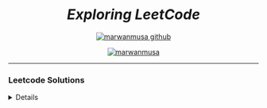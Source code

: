
<div align="center">

# ***Exploring LeetCode***
[![marwanmusa github](https://img.shields.io/badge/GitHub-marwanmusa-181717.svg?style=flat&logo=github)](https://github.com/marwanmusa)

<a href="https://www.leetcode.com/marwanmusa" target="blank"><img src="https://leetcode.com/_next/static/images/logo-ff2b712834cf26bf50a5de58ee27bcef.png" alt="marwanmusa" /></a>

</div>

---

### Leetcode Solutions

<details>

| # | Title | Solution | Difficulty |
|---| ----- | -------- | ---------- |
|1|[Two Sum](https://leetcode.com/problems/two-sum/) | [Python](./Unspecified/two_sum.py) [C++](./Unspecified/two_sum.cpp)|Easy|
|2|[Add Two Numbers](https://leetcode.com/problems/add-two-numbers/) | [Python](./LinkedList/add_two_numbers.py)|Medium|
|3|[Longest Substring Without Repeating Characters](https://leetcode.com/problems/longest-substring-without-repeating-characters/) | [Python](./Unspecified/longest_substring_without_repeating_character.py)|Medium|
|4|[Median of Two Sorted Arrays](https://leetcode.com/problems/median-of-two-sorted-arrays) |[Python](./BinarySearch/median_of_two_sorted_arrays.py)|Hard|
|9|[Palindrome Number](https://leetcode.com/problems/palindrome-number/) | [Python](./Unspecified/palindrome_number.py) [C++](./Unspecified/palindrome_number.cpp)|Easy|
|13|[Roman to Integer](https://leetcode.com/problems/roman-to-integer/) | [Python](./Unspecified/roman_to_int.py)|Easy|
|14|[Longest Common Prefix](https://leetcode.com/problems/longest-common-prefix/) | [Python](./Array&String/longest_common_prefix.py)|Easy|
|19|[Remove Nth Node From End of List](https://leetcode.com/problems/remove-nth-node-from-end-of-list/) | [Python](./LinkedList/remove_nth_node_from_end_of_linkedlist.py)|Medium|
|20|[Valid Parentheses](https://leetcode.com/problems/valid-parentheses/) | [Python](./Queue%20&%20Stack/valid_parentheses.py)|Easy|
|21|[Merge Two Sorted Lists](https://leetcode.com/problems/merge-two-sorted-lists/) | [Python](./Recursion-1/merge_two_sorted_lists.py)|Easy|
|22|[Generate Parentheses](https://leetcode.com/problems/generate-parentheses/) | [Python](./Recursion-2/generate_parentheses.py)|Medium|
|24|[Swap Nodes in Pairs](https://leetcode.com/problems/swap-nodes-in-pairs/) | [Python](./Recursion-1/swap_nodes_in_pairs.py)|Medium|
|26|[Remove Duplicates from Sorted Array](https://leetcode.com/problems/remove-duplicates-from-sorted-array/) | [Python](./Unspecified/removes_duplicates_from_sorted_arrays.py)|Easy|
|27|[Remove Element](https://leetcode.com/problems/remove-element/) | [Python](./Unspecified/remove_element.py)|Easy|
|28|[Find the Index of the First Occurrence in a String](https://leetcode.com/problems/find-the-index-of-the-first-occurrence-in-a-string/) | [Python](./Array&String/find_the_index_of_the_first_occurrence_in_a_string.py)|Easy|
|33|[Search in Rotated Sorted Array](https://leetcode.com/problems/remove-element/) | [Python](./Unspecified/search_in_rotated_sorted_array.py)|Medium|
|34|[Find First and Last Position of Element in Sorted Array](https://leetcode.com/problems/find-first-and-last-position-of-element-in-sorted-array/) | [Python](./BinarySearch/find_first_and_last_position_of_element_in_sorted_array.py)|Medium|
|35|[Search Insert Position](https://leetcode.com/problems/search-in-rotated-sorted-array/) | [Python](./Unspecified/search_insert_position.py)|Easy|
|36|[Valid Sudoku](https://leetcode.com/problems/valid-sudoku/) | [Python](./Unspecified/valid_sudoku.py)|Medium|
|46|[Permutations](https://leetcode.com/problems/permutations/) | [Python](./Recursion-2/permutations.py)|Medium|
|49|[Group Anagrams](https://leetcode.com/problems/group-anagrams/) | [Python](./Unspecified/group_anagrams.py)|Medium|
|50|[Pow(x, n)](https://leetcode.com/problems/powx-n/) | [Python](./Recursion-1/pow_x_n.py)|Medium|
|52|[N-Queens II](https://leetcode.com/problems/n-queens-ii/) | [Python](./Recursion-2/n_quenss_2.py)|Hard|
|53|[Maximum Subarray](https://leetcode.com/problems/maximum-subarray/) | [Python](./Unspecified/maximum_subarray.py)|Medium|
|54|[Spiral Matrix](https://leetcode.com/problems/spiral-matrix/) | [Python](./Array&String/spiral_matrix.py)|Medium|
|58|[Length of Last Word](https://leetcode.com/problems/length-of-last-word/) | [Python](./Unspecified/length_of_last_world.py)|Easy|
|61|[Rotate List](https://leetcode.com/problems/rotate-list/) | [Python](./LinkedList/rotate_list.py)|Medium|
|64|[Minimum Path Sum](https://leetcode.com/problems/minimum-path-sum/) | [Python](./Unspecified/minimum_path_sum.py)|Medium|
|66|[Plus One](https://leetcode.com/problems/plus-one/) | [Python](./Array&String/plus_one.py)|Easy|
|67|[Add Binary](https://leetcode.com/problems/add-binary/) | [Python](./Array&String/add_binary.py)|Easy|
|69|[Sqrt(x)](https://leetcode.com/problems/sqrtx/) | [Python](./BinarySearch/sqrtx.py) |Easy|
|70|[Climbing Stairs](https://leetcode.com/problems/climbing-stairs/) | [Python](./Recursion-1/climbing_stairs.py) |Easy|
|74|[Search 2D Matrix](https://leetcode.com/problems/search-a-2d-matrix/) | [Python](./Recursion-2/search_a_2d_matrix.py) |Easy|
|77|[Combinations](https://leetcode.com/problems/combinations/) | [Python](combinations.py) |Medium|
|83|[Remove Duplicates from Sorted List](https://leetcode.com/problems/remove-duplicates-from-sorted-list/) | [Python](./Unspecified/remove_duplicates_from_sorted_list.py) |Easy|
|84|[Largest Rectangle in Histogram](https://leetcode.com/problems/largest-rectangle-in-histogram/description/) | [Python](./Recursion-2/largest_rectangle_in_histogram.py) |Hard|
|87|[Scramble String](https://leetcode.com/problems/scramble-string/) | [Python](./Unspecified/scramble_string.py) |Hard|
|88|[Merge Sorted Array](https://leetcode.com/problems/merge-sorted-array/) | [Python](./Unspecified/merge_sorted_array.py) |Easy|
|94|[Binary Tree Inorder Traversal](https://leetcode.com/problems/binary-tree-inorder-traversal/) | [Python](./BinaryTree/binary_tree_inorder_traversal.py) |Easy|
|95|[Unique Binary Search Trees II](https://leetcode.com/problems/unique-binary-search-trees-ii/) | [Python](./Recursion-1/unique_binary_search_trees2.py) |Medium|
|98|[Validate Binary Search Tree](https://leetcode.com/problems/validate-binary-search-tree/) | [Python1](./Recursion-2/validate_binary_search_tree.py) [Python2](./BinarySearch/validate_binary_search_tree.py) |Medium|
|100|[Same Tree](https://leetcode.com/problems/same-tree/) | [Python](./Recursion-2/same_tree.py) |Easy|
|101|[Symmetric Tree](https://leetcode.com/problems/symmetric-tree/) | [Python](./BinaryTree/symmetric_tree.py) |Easy|
|102|[Binary Tree Level Order Traversal](https://leetcode.com/problems/binary-tree-level-order-traversal/) | [Python](./BinaryTree/binary_tree_level_order_traversal.py) |Medium|
|104|[Maximum Depth of Binary Tree](https://leetcode.com/problems/maximum-depth-of-binary-tree/) | [Python](./BinaryTree/max_depth_of_binary_tree.py) |Easy|
|105|[Construct Binary Tree from Preorder and Inorder Traversal](https://leetcode.com/problems/construct-binary-tree-from-preorder-and-inorder-traversal/) | [Python](./BinaryTree/construct_binary_tree_from_preorder_and_inorder.py) |Medium|
|106|[Construct Binary Tree from Inorder and Postorder Traversal](https://leetcode.com/problems/construct-binary-tree-from-inorder-and-postorder-traversal/) | [Python](./BinaryTree/construct_binary_tree_from_inorder_and_postorder.py) |Medium|
|108|[Convert Sorted Array to Binary Search Tree](https://leetcode.com/problems/convert-sorted-array-to-binary-search-tree/) | [Python](./Unspecified/sorted_array_to_BST.py) |Easy|
|110|[Balanced Binary Tree](https://leetcode.com/problems/balanced-binary-tree/) | [Python](./Unspecified/balanced_binary_tree.py) |Easy|
|111|[Minimum Depth of Binary Tree](https://leetcode.com/problems/minimum-depth-of-binary-tree/) | [Python](min_depth_of_binary_tree.py) |Easy|
|112|[Path Sum](https://leetcode.com/problems/path-sum/) | [Python](./BinaryTree/path_sum.py) |Easy|
|116|[Populating Next Right Pointers in Each Node](https://leetcode.com/problems/populating-next-right-pointers-in-each-node/) | [Python](./BinaryTree/populating_next_right_pointers_in_each_node.py) |Medium|
|117|[Populating Next Right Pointers in Each Node II](https://leetcode.com/problems/populating-next-right-pointers-in-each-node-ii/) | [Python](./BinaryTree/populating_next_right_pointers_in_each_node_ii.py) |Medium|
|118|[Pascal's Triangle](https://leetcode.com/problems/pascals-triangle/) | [Python](./Array&String/pascal_triangle.py) |Easy|
|119|[Pascal's Triangle II](https://leetcode.com/problems/pascals-triangle-ii/) | [Python](./Recursion-1/pascal_triangle2.py) |Easy|
|120|[Triangle](https://leetcode.com/problems/triangle/) | [Python](./Unspecified/triangle.py) |Medium|
|121|[Best Time to Buy and Sell Stock](https://leetcode.com/problems/best-time-to-buy-and-sell-stock/) | [Python](./Unspecified/buy_and_sell_stock.py) |Easy|
|125|[Valid Palindrome](https://leetcode.com/problems/valid-palindrome/) | [Python](./Unspecified/valid_palindrome.py) |Easy|
|133|[Clone Graph](https://leetcode.com/problems/clone-graph/) | [Python](./Queue%20&%20Stack/clone_graph.py) |Medium|
|136|[Single Number](https://leetcode.com/problems/single-number/) | [Python](./Unspecified/single_number.py) |Easy|
|138|[Copy List with Random Pointer](https://leetcode.com/problems/copy-list-with-random-pointer/) | [Python](./LinkedList/copy_list_with_random_pointer.py) |Medium|
|141|[Linked List Cycle](https://leetcode.com/problems/linked-list-cycle/) | [Python](./LinkedList/linked_list_cycle.py) |Easy|
|142|[Linked List Cycle II](https://leetcode.com/problems/linked-list-cycle-ii/) | [Python](./LinkedList/linked_list_cycle2.py) |Medium|
|144|[Binary Tree Preorder Traversal](https://leetcode.com/problems/binary-tree-preorder-traversal/) | [Python](./BinaryTree/binary_tree_preorder_traversal.py) |Easy|
|145|[Binary Tree Postorder Traversal](https://leetcode.com/problems/binary-tree-postorder-traversal/) | [Python](./BinaryTree/binary_tree_postorder_traversal.py) |Easy|
|150|[Evaluate Reverse Polish Notation](https://leetcode.com/problems/evaluate-reverse-polish-notation/) | [Python](./Unspecified/reverse_word_in_string.py) |Medium|
|151|[Reverse Words in a String](https://leetcode.com/problems/reverse-words-in-a-string/) | [Python](./Queue%20&%20Stack/evaluate_rpn.py) |Medium|
|153|[Find Minimum in Rotated Sorted Array](https://leetcode.com/problems/find-minimum-in-rotated-sorted-array/) | [Python](./BinarySearch/find_minimum_in_rotated_sorted_array.py) |Medium|
|154|[Find Minimum in Rotated Sorted Array II](https://leetcode.com/problems/find-minimum-in-rotated-sorted-array-ii/) | [Python](./BinarySearch/find_minimum_in_rotated_sorted_array_ii.py) |Hard|
|155|[Min Stack](https://leetcode.com/problems/min-stack/) | [Python](./Queue%20&%20Stack/min_stack.py) |Medium|
|160|[Intersection of Two Linked Lists](https://leetcode.com/problems/intersection-of-two-linked-lists/) | [Python](./LinkedList/intersection_of_two_lists.py) |Easy|
|162|[Find Peak Element](https://leetcode.com/problems/find-peak-element/) | [Python](./BinarySearch/find_peak_element.py) |Easy|
|167|[Two Sum II - Input Array Is Sorted](https://leetcode.com/problems/two-sum-ii-input-array-is-sorted/) | [Python](./Unspecified/two_sum_ii.py) |Medium|
|168|[Excel Sheet Column Title](https://leetcode.com/problems/excel-sheet-column-title/) | [Python](./Unspecified/excel_sheet_column_title.py) |Easy|
|169|[Majority Element](https://leetcode.com/problems/majority-element/) | [Python](./Unspecified/majority_element.py) |Easy|
|171|[Excel Sheet Column Number](https://leetcode.com/problems/excel-sheet-column-number/) | [Python](./Unspecified/excel_sheet_column_number.py) |Easy|
|189|[Rotate Array](https://leetcode.com/problems/rotate-array/) | [Python](./Unspecified/rotate_array.py) |Medium|
|190|[Reverse Bits](https://leetcode.com/problems/reverse-bits/) | [Python](./Unspecified/reverse_bits.py) |Easy|
|191|[Number of 1 Bits](https://leetcode.com/problems/number-of-1-bits/) | [Python](./Unspecified/number_of_1_bits.py) |Easy|
|198|[House Robber](https://leetcode.com/problems/house-robber/) | [Python](./Unspecified/house_robber.py) |Medium|
|200|[Number of Islands](https://leetcode.com/problems/number-of-islands/) | [Python](./Queue%20&%20Stack/number_of_islands.py) |Medium|
|202|[Happy Number](https://leetcode.com/problems/happy-number/) | [Python](./Unspecified/happy_number.py) |Easy|
|203|[Remove Linked List Elements](https://leetcode.com/problems/remove-linked-list-elements/) | [Python](./LinkedList/remove_linked_list_elements.py) |Easy|
|205|[Isomorphic Strings](https://leetcode.com/problems/isomorphic-strings/) | [Python](./Unspecified/isomorphic_strings.py) |Easy|
|206|[Reverse Linked List](https://leetcode.com/problems/reverse-linked-list/) | [Python](./Recursion-1/reverse_linked_list.py) |Easy|
|208|[Implement Trie (Prefix Tree)](https://leetcode.com/problems/implement-trie-prefix-tree/) | [Python](./Trie/implement_trie.py) |Medium|
|209|[Minimum Size Subarray Sum](https://leetcode.com/problems/minimum-size-subarray-sum/) | [Python](./Unspecified/minimum_size_subarray_sum.py) |Medium|
|211|[Design Add and Search Words Data Structure](https://leetcode.com/problems/design-add-and-search-words-data-structure/) | [Python](./Trie/design_add_and_search_words_data_structure.py) |Medium|
|212|[Word Search II](https://leetcode.com/problems/word-search-ii/) | [Python](./Trie/word_search_ii.py) |Hard|
|217|[Contains Duplicate](https://leetcode.com/problems/contains-duplicate/) | [Python](./Unspecified/contains_duplicate.py) |Easy|
|219|[Contains Duplicate II](https://leetcode.com/problems/contains-duplicate-ii/) | [Python](./Unspecified/contains_duplicate2.py) |Easy|
|225|[Implement Stack using Queues](https://leetcode.com/problems/implement-stack-using-queues/) | [Python](./Queue%20&%20Stack/implement_stack_using_queues.py) |Easy|
|226|[Invert Binary Tree](https://leetcode.com/problems/invert-binary-tree/) | [Python](./Unspecified/invert_binary_tree.py) |Easy|
|228|[Summary Ranges](https://leetcode.com/problems/summary-ranges/) | [Python](./Unspecified/summary_ranges.py) |Easy|
|231|[Power of Two](https://leetcode.com/problems/power-of-two/) | [Python](./Unspecified/power_of_two.py) |Easy|
|232|[Implement Queue using Stacks](https://leetcode.com/problems/implement-queue-using-stacks/) | [Python](./Queue%20&%20Stack/implement_queue_using_stack.py) |Easy|
|234|[Palindrome Linked List](https://leetcode.com/problems/palindrome-linked-list/) | [Python](./LinkedList/palindrome_linked_list.py) |Easy|
|235|[Lowest Common Ancestor of a Binary Search Tree](https://leetcode.com/problems/lowest-common-ancestor-of-a-binary-search-tree/) | [Python](./Unspecified/bst_lowest_common_ancestor.py) |Medium|
|236|[Lowest Common Ancestor of a Binary Tree](https://leetcode.com/problems/lowest-common-ancestor-of-a-binary-tree/) | [Python](./BinaryTree/lowest_common_ancestor_of_a_binary_tree.py) |Medium|
|242|[Valid Anagram](https://leetcode.com/problems/valid-anagram/) | [Python](./Unspecified/valid_anagram.py) |Easy|
|249|[Perfect Squares](https://leetcode.com/problems/perfect-squares/) | [Python](./Queue%20&%20Stack/perfect_squares.py) |Medium|
|257|[Binary Tree Paths](https://leetcode.com/problems/binary-tree-paths/) | [Python](./Recursion-1/binary_tree_paths.py) |Easy|
|258|[Add Digits](https://leetcode.com/problems/add-digits/) | [Python](./Unspecified/add_digits.py) |Easy|
|263|[Ugly Number](https://leetcode.com/problems/ugly-number/) | [Python](./Unspecified/ugly_number.py) |Easy|
|268|[Missing Number](https://leetcode.com/problems/missing-number/) | [Python](./Unspecified/missing_number.py) |Easy|
|278|[First Bad Version](https://leetcode.com/problems/first-bad-version/) | [Python](./BinarySearch/first_bad_version.py) |Easy|
|283|[Move Zeroes](https://leetcode.com/problems/move-zeroes/) | [Python](./Unspecified/move_zeroes.py) |Easy|
|287|[Find the Duplicate Number](https://leetcode.com/problems/find-the-duplicate-number/) | [Python](./BinarySearch/find_the_duplicate_number.py) |Medium|
|290|[Word Pattern](https://leetcode.com/problems/word-pattern/) | [Python](./Unspecified/word_pattern.py) |Easy|
|292|[Nim Game](https://leetcode.com/problems/nim-game/) | [Python](./Unspecified/nim_game.py) |Easy|
|297|[Serialize and Deserialize Binary Tree](https://leetcode.com/problems/serialize-and-deserialize-binary-tree/) | [Python](./BinaryTree/serialize_and_deserialize_binary_tree.py) |Hard|
|303|[Range Sum Query](https://leetcode.com/problems/range-sum-query-immutable//) | [Python](./Unspecified/range_sum_query_immutable.py) |Easy|
|326|[Power of Three](https://leetcode.com/problems/power-of-three/) | [Python](./Unspecified/power_of_three.py) |Easy|
|328|[Odd Even Linked List](https://leetcode.com/problems/odd-even-linked-list/) | [Python](./LinkedList/odd_even_linked_list.py) |Medium|
|336|[Palindrome Pairs](https://leetcode.com/problems/palindrome-pairs/) | [Python](./Trie/palindrome_pairs.py) |Hard|
|338|[Counting Bits](https://leetcode.com/problems/counting-bits/) | [Python](./Unspecified/counting_bits.py) |Easy|
|342|[Power of Four](https://leetcode.com/problems/power-of-four/) | [Python](./Unspecified/power_of_four.py) |Easy|
|344|[Reverse String](https://leetcode.com/problems/reverse-string/) | [Python](./Recursion-1/reverse_string.py) |Easy|
|345|[Reverse Vowels of a String](https://leetcode.com/problems/reverse-vowels-of-a-string/) | [Python](./Unspecified/reverse_vowels_of_string.py) |Easy|
|347|[Top K Frequent Elements](https://leetcode.com/problems/top-k-frequent-elements/) | [Python](./Unspecified/top_k_freq_element.py) |Medium|
|349|[Intersection of Two Arrays](https://leetcode.com/problems/intersection-of-two-arrays/) | [Python](./Unspecified/intersection_of_two_arrays.py) |Easy|
|350|[Intersection of Two Arrays II](https://leetcode.com/problems/intersection-of-two-arrays-ii/) | [Python](./Unspecified/intersection_of_two_arrays2.py) |Easy|
|367|[Valid Perfect Square](https://leetcode.com/problems/valid-perfect-square/) | [Python](./BinarySearch/valid_perfect_square.py) |Easy|
|374|[Guess Number Higher or Lower](https://leetcode.com/problems/guess-number-higher-or-lower/) | [Python](./BinarySearch/guess_number_higher_or_lower.py) |Easy|
|380|[Insert Delete GetRandom O(1)](https://leetcode.com/problems/insert-delete-getrandom-o1/) | [Python](./Unspecified/insert_delete_getrandom_o1.py) |Medium|
|383|[Ransom Note](https://leetcode.com/problems/ransom-note/) | [Python](./Unspecified/ransom_note.py) |Easy|
|387|[First Unique Character in a String](https://leetcode.com/problems/first-unique-character-in-a-string/) | [Python](./Unspecified/first_unique_char.py) |Easy|
|389|[Find the Difference](https://leetcode.com/problems/find-the-difference/) | [Python](./Unspecified/find_the_difference.py) |Easy|
|392|[Is Subsequence](https://leetcode.com/problems/is-subsequence/) | [Python](./Unspecified/is_subsequence.py) |Easy|
|394|[Decode String](https://leetcode.com/problems/decode-string/) | [Python](./Queue%20&%20Stack/decode_string.py) |Medium|
|404|[Sum of Left Leaves](https://leetcode.com/problems/sum-of-left-leaves/) | [Python](./BinaryTree/sum_of_left_leaves.py) |Easy|
|405|[Convert a Number to Hexadecimal](https://leetcode.com/problems/convert-a-number-to-hexadecimal/) | [Python](./Unspecified/convert_num_to_hexadecimal.py) |Easy|
|409|[Longest Palindrome](https://leetcode.com/problems/longest-palindrome/) | [Python](longest_palindrome.py) |Easy|
|410|[Split Array Largest Sum](https://leetcode.com/problems/split-array-largest-sum/) | [Python](./BinarySearch/split_array_largest_sum.py) |Hard|
|412|[Fizz Buzz](https://leetcode.com/problems/fizz-buzz/) | [Python](./Unspecified/fizz_buzz.py) |Easy|
|414|[Third Maximum Number](https://leetcode.com/problems/third-maximum-number/) | [Python](./Unspecified/third_maximum_number.py) |Easy|
|415|[Add Strings](https://leetcode.com/problems/add-strings/) | [Python](./Unspecified/add_strings.py) |Easy|
|421|[Maximum XOR of Two Numbers in an Array](https://leetcode.com/problems/maximum-xor-of-two-numbers-in-an-array/) | [Python](./Trie/maximum_xor_of_two_numbers_in_an_array.py) |Medium|
|430|[Flatten a Multilevel Doubly Linked List](https://leetcode.com/problems/flatten-a-multilevel-doubly-linked-list/) | [Python](./LinkedList/flatten_multilevel_doubly_linkedlist.py) |Medium|
|434|[Number of Segments in a String](https://leetcode.com/problems/number-of-segments-in-a-string/) | [Python](./Unspecified/number_of_steps_to_reduce_a_number_to_zero.py) |Easy|
|441|[Arranging Coins](https://leetcode.com/problems/arranging-coins/) | [Python](./BinarySearch/arranging_coins.py) |Easy|
|448|[Find All Numbers Disappeared in an Array](https://leetcode.com/problems/find-all-numbers-disappeared-in-an-array/) | [Python](./Unspecified/find_all_numbers_disappeared_in_an_array.py) |Easy|
|454|[4Sum II](https://leetcode.com/problems/4sum-ii/) | [Python](./Unspecified/4sum_ii.py) |Medium|
|455|[Assign Cookies](https://leetcode.com/problems/assign-cookies/) | [Python](./Unspecified/assign_cookies.py) |Easy|
|459|[Repeated Substring Pattern](https://leetcode.com/problems/repeated-substring-pattern/) | [Python](./Unspecified/repeated_substring_pattern.py) |Easy|
|461|[Hamming Distance](https://leetcode.com/problems/hamming-distance/) | [Python](./Unspecified/hamming_distance.py) |Easy|
|463|[Island Perimeter](https://leetcode.com/problems/island-perimeter/) | [Python](./Unspecified/island_perimeter.py) |Easy|
|467|[Number Complement](https://leetcode.com/problems/number-complement/) | [Python](./Unspecified/number_complement.py) |Easy|
|485|[Max Consecutive Ones](https://leetcode.com/problems/max-consecutive-ones/) | [Python](./Unspecified/max_consecutive_ones.py) |Easy|
|494|[Target Sum](https://leetcode.com/problems/target-sum/) | [Python](./Queue%20&%20Stack/target_sum.py.py) |Medium|
|498|[Diagonal Traverse](https://leetcode.com/problems/diagonal-traverse/) | [Python](./Array&String/diagonal_traverse.py) |Medium|
|501|[Find Mode in Binary Search Tree](https://leetcode.com/problems/find-mode-in-binary-search-tree/) | [Python](./BinarySearch/find_mode_in_bst.py) |Easy|
|506|[Relative Ranks](https://leetcode.com/problems/relative-ranks/) | [Python](./Unspecified/relative_ranks.py) |Easy|
|507|[Perfect Number](https://leetcode.com/problems/perfect-number/) | [Python](./Unspecified/perfect_number.py) |Easy|
|509|[Fibonacci Number](https://leetcode.com/problems/fibonacci-number/) | [Python](./Recursion-1/fibonacci_number.py) [Cpp](./Recursion-1/fibonacci_number.cpp) |Easy|
|520|[Detect Capital](https://leetcode.com/problems/detect-capital/) | [Python](./Unspecified/detect_capital.py) |Easy|
|521|[Longest Uncommon Subsequence I](https://leetcode.com/problems/longest-uncommon-subsequence-i/) | [Python](./Array&String/longest_uncommon_subsequence1.py) [Cpp](./Array&String/longest_uncommon_subsequence1.cpp)|Easy|
|530|[Minimum Absolute Difference in BST](https://leetcode.com/problems/minimum-absolute-difference-in-bst/) | [Python](./BinarySearch/minimum_absolute_difference_in_bst.py) |Easy|
|541|[Reverse String II](https://leetcode.com/problems/problems/reverse-string-ii/) | [Python](./Array&String/reverse_string2.py) [C++](./Array&String/reverse_string2.cpp) |Easy|
|542|[01 Matrix](https://leetcode.com/problems/01-matrix/) | [Python](./Queue%20&%20Stack/01_matrix.py) |Medium|
|557|[Reverse Words in a String III](https://leetcode.com/problems/reverse-words-in-a-string-iii/) | [Python](./Unspecified/reverse_word_in_string_iii.py) |Easy|
|559|[Maximum Depth of N-ary Tree](https://leetcode.com/problems/maximum-depth-of-n-ary-tree/) | [Python](./Recursion-2/maximum_depth_of_n-ary_tree.py) |Easy|
|561|[Array Partition](https://leetcode.com/problems/array-partition/) | [Python](./Unspecified/array_position.py) |Easy|
|566|[Reshape the Matrix](https://leetcode.com/problems/reshape-the-matrix/) | [Python](./Unspecified/matrix_reshape.py) |Easy|
|567|[Permutation in String](https://leetcode.com/problems/permutation-in-string/) | [Python](./Unspecified/permutation_in_string.py) |Medium|
|572|[Subtree of Another Tree](https://leetcode.com/problems/subtree-of-another-tree/) | [Python](./BinaryTree/subtree_of_another_tree.py) |Easy|
|575|[Distribute Candies](https://leetcode.com/problems/distribute-candies/) | [Python](./Unspecified/distribute_candies.py) |Easy|
|594|[Longest Harmonious Subsequence](https://leetcode.com/problems/longest-harmonious-subsequence/) | [Python](./Array&String/longest_harmonious_subsequence.py) |Easy|
|598|[Range Addition II](https://leetcode.com/problems/range-addition-ii/) | [Python](./Array&String/range_addition_ii.py) |Easy|
|599|[Minimum Index Sum of Two Lists](https://leetcode.com/problems/minimum-index-sum-of-two-lists/) | [Python](./Unspecified/minimum_index_sum_of_two_lists.py) |Easy|
|605|[Can Place Flowers](https://leetcode.com/problems/can-place-flowers/) | [Python](./Unspecified/can_place_flowers.py) |Easy|
|617|[Merge Two Binary Trees](https://leetcode.com/problems/merge-two-binary-trees/) | [Python](./Unspecified/merge_two_binary_trees.py) |Easy|
|622|[Design Circular Queue](https://leetcode.com/problems/design-circular-queue/) | [Python1](./Queue%20&%20Stack/design_circular_queue.py), [Python2](./Queue%20&%20Stack/design_circular_queue1.py), [Python3](./Queue%20&%20Stack/design_circular_queue2.py) |Medium|
|628|[Maximum Product of Three Numbers](https://leetcode.com/problems/maximum-product-of-three-numbers/) | [Python](./Array&String/max_product_of_three_numbers.py) |Easy|
|637|[Average of Levels in Binary Tree](https://leetcode.com/problems/average-of-levels-in-binary-tree/) | [Python](./BinaryTree/average_of_levels_in_binary_tree.py) |Easy|
|643|[Maximum Average Subarray I](https://leetcode.com/problems/maximum-average-subarray-i/) | [Python](./Array&String/max_avg_subarray1.py) |Easy|
|648|[Replace Words](https://leetcode.com/problems/replace-words/) | [Python](./Trie/replace_words.py) |Medium|
|652|[Find Duplicate Subtrees](https://leetcode.com/problems/find-duplicate-subtrees/) | [Python](./Unspecified/find_duplicate_subtrees.py) |Medium|
|653|[Two Sum IV - Input is a BST](https://leetcode.com/problems/two-sum-iv-input-is-a-bst/) | [Python](./Unspecified/two_sum_iv_input_is_a_bst.py) |Easy|
|658|[Find K Closest Elements](https://leetcode.com/problems/find-k-closest-elements/) | [Python](./BinarySearch/find_k_closest_elements.py) |Easy|
|671|[Second Minimum Node In a Binary Tree](https://leetcode.com/problems/second-minimum-node-in-a-binary-tree/) | [Python](./BinaryTree/second_minimum_node.py) |Easy|
|674|[Longest Continuous Increasing Subsequence](https://leetcode.com/problems/longest-continuous-increasing-subsequence/) | [Python](./Array&String/longest_continuous_increasing_subsequence.py) |Easy|
|677|[Map Sum Pairs](https://leetcode.com/problems/map-sum-pairs/) | [Python](./Trie/map_sum_pairs.py) |Medium|
|680|[Valid Palindrome II](https://leetcode.com/problems/valid-palindrome-ii/) | [Python](./Array&String/valid_palindrome2.py) |Easy|
|695|[Max Area of Island](https://leetcode.com/problems/max-area-of-island/) | [Python](./Unspecified/max_area_of_island.py) |Medium|
|696|[Count Binary Substrings](https://leetcode.com/problems/count-binary-substrings/) | [Python](./Array&String/count_binary_strings.py) |Easy|
|700|[Search in a Binary Search Tree](https://leetcode.com/problems/search-in-a-binary-search-tree/) | [Python](./Recursion-1/search_in_a_binary_search_tree.py) |Easy|
|701|[Insert into a Binary Search Tree](https://leetcode.com/problems/insert-into-a-binary-search-tree/) | [Python](insert_into_a_binary_search_tree.py) |Medium|
|703|[Kth Largest Element in a Stream](https://leetcode.com/problems/kth-largest-element-in-a-stream/) | [Python-bisort](./Array&String/kth_largest_element_in_a_stream.py) [Python-heap](./Heap/kth_largest_element_in_a_stream.py) |Easy|
|704|[Binary Search](https://leetcode.com/problems/binary-search/) | [Python](./BinarySearch/binary_search.py) |Easy|
|705|[Design HashSet](https://leetcode.com/problems/design-hashset/) | [Python]./Unspecified/(design_HashSet.py) |Easy|
|706|[Design HashMap](https://leetcode.com/problems/design-hashmap/) | [Python](./Unspecified/design_HashMap.py) |Easy|
|707|[Design Linked List](https://leetcode.com/problems/design-linked-list/) | [Python](./LinkedList/design_linked_list.py) |Medium|
|719|[Find K-th Smallest Pair Distance](https://leetcode.com/problems/find-k-th-smallest-pair-distance/) | [Python](./BinarySearch/find_kth_smallest_pair_distance.py) |Hard|
|724|[Find Pivot Index](https://leetcode.com/problems/find-pivot-index/) | [Python](./Array&String/find_pivot_index.py) |Easy|
|733|[Flood Fill](https://leetcode.com/problems/flood-fill/) | [Python](./Queue%20&%20Stack/flood_fill.py) |Easy|
|739|[Daily Temperatures](https://leetcode.com/problems/daily-temperatures/) | [Python](./Queue%20&%20Stack/daily_temperatures.py) |Medium|
|744|[Find Smallest Letter Greater Than Target](https://leetcode.com/problems/find-smallest-letter-greater-than-target/) | [Python](./BinarySearch/find_smallest_letter_greater_than_target.py) |Easy|
|747|[Largest Number At Least Twice of Others](https://leetcode.com/problems/largest-number-at-least-twice-of-others/) | [Python](./Array&String/largest_number_at_least_twice_of_others.py) |Easy|
|752|[Open the Lock](https://leetcode.com/problems/open-the-lock/) | [Python](./Queue%20&%20Stack/open_the_lock.py) |Medium|
|771|[Jewels and Stones](https://leetcode.com/problems/jewels-and-stones/) | [Python](./Unspecified/jewels_and_stones.py) |Easy|
|779|[K-th Symbol in Grammar](https://leetcode.com/problems/k-th-symbol-in-grammar/) | [Python](./Recursion-1/k_symbol_in_grammar.py) |Medium|
|784|[Letter Case Permutation](https://leetcode.com/problems/letter-case-permutation/) | [Python](./Unspecified/letter_case_permutation.py) |Medium|
|841|[Keys and Rooms](https://leetcode.com/problems/keys-and-rooms/) | [Python](./Queue%20&%20Stack/keys_and_rooms.py) |Medium|
|876|[Middle of the Linked List](https://leetcode.com/problems/middle-of-the-linked-list/) | [Python](./Unspecified/middle_of_linked_list.py) |Easy|
|881|[Boats to Save People](https://leetcode.com/problems/boats-to-save-people/) | [Python](./Unspecified/boats_to_save_people.py) |Medium|
|905|[Sort Array by Parity](https://leetcode.com/problems/sort-array-by-parity/) | [Python](./Unspecified/sort_array_by_parity.py) |Easy|
|912|[Sort an Array](https://leetcode.com/problems/sort-an-array/) | [Python](./Recursion-2/sort_an_array.py) |Medium|
|941|[Valid Mountain Array](https://leetcode.com/problems/valid-mountain-array/) | [Python](./Unspecified/valid_mountain_array.py) |Easy|
|977|[Squares of a Sorted Array](https://leetcode.com/problems/squares-of-a-sorted-array/) | [Python](./Unspecified/squares_of_sorted_array.py) |Easy|
|983|[Minimum Cost For Tickets](https://leetcode.com/problems/minimum-cost-for-tickets/) | [Python](./Unspecified/minimum_costs_for_tickets.py) |Medium|
|994|[Number of Steps to Reduce a Number to Zero](https://leetcode.com/problems/rotting-oranges/) | [Python](./Unspecified/rotting_oranges.py) |Medium|
|1020|[Number of Enclaves](https://leetcode.com/problems/number-of-enclaves/) | [Python](./Unspecified/number_of_enclaves.py) |Medium|
|1051|[Height Checker](https://leetcode.com/problems/height-checker/) | [Python](./Unspecified/height_checker.py) |Easy|
|1089|[Duplicate Zeros](https://leetcode.com/problems/duplicate-zeros/) | [Python](./Unspecified/duplicate_zeros.py) |Easy|
|1254|[Number of Closed Islands](https://leetcode.com/problems/number-of-closed-islands/) | [Python](./Unspecified/number_of_closed_islands.py) |Medium|
|1295|[Find Numbers with Even Number of Digits](https://leetcode.com/problems/find-numbers-with-even-number-of-digits/) | [Python](./Unspecified/find_numbers_with_even_number_of_digits.py) |Easy|
|1299|[Replace Elements with Greatest Element on Right Side](https://leetcode.com/problems/replace-elements-with-greatest-element-on-right-side/) | [Python](./Unspecified/replace_elements_with_greatest_element_on_right_side.py) |Easy|
|1343|[Rotting Oranges](https://leetcode.com/problems/number-of-steps-to-reduce-a-number-to-zero/) | [Python](./Unspecified/rotting_oranges.py) |Hard|
|1346|[Check If N and Its Double Exist](https://leetcode.com/problems/check-if-n-and-its-double-exist/) | [Python](./Unspecified/check_if_n_and_its_double_exist.py) |Easy|
|1402|[Reducing Dishes](https://leetcode.com/problems/reducing-dishes/) | [Python](./Unspecified/reducing_dishes.py) |Hard|
|1444|[Number of Ways of Cutting a Pizza](https://leetcode.com/problems/number-of-ways-of-cutting-a-pizza/) | [Python](./Unspecified/number_of_ways_of_cutting_a_pizza.py) |Hard|
|1466|[Reorder Routes to Make All Paths Lead to the City Zero](https://leetcode.com/problems/reorder-routes-to-make-all-paths-lead-to-the-city-zero/) | [Python](./Unspecified/reorder_routes_to_make_all_paths_lead_to_city_zero.py) |Medium|
|1480|[Running Sum of 1d Array](https://leetcode.com/problems/running-sum-of-1d-array/) | [Python](./Unspecified/running_sum_of_1d_array.py) |Easy|
|1672|[Richest Customer Wealth](https://leetcode.com/problems/richest-customer-wealth/) | [Python](./Unspecified/richest_customer_wealth.py) |Easy|
|2236|[Root Equals Sum of Children](https://leetcode.com/problems/root-equals-sum-of-children/) | [Python](./Unspecified/root_equals_sum_of_children.py)|Easy|
|2316|[Count Unreachable Pairs of Nodes in an Undirected Graph](https://leetcode.com/problems/count-unreachable-pairs-of-nodes-in-an-undirected-graph/) | [Python](./Unspecified/count_unreacheable_pairs_of_nodes_in_an_undirected_graph.py)|Medium|
|2348|[Number of Zero-Filled Subarrays](https://leetcode.com/problems/number-of-zero-filled-subarrays/) | [Python](number_of_zero_filled_subarray.py)|Medium|
|2360|[Longest Cycle in a Graph](https://leetcode.com/problems/longest-cycle-in-a-graph/) | [Python](./Unspecified/longest_cycle_in_a_graph.py)|Hard|
|2405|[Optimal Partition of String](https://leetcode.com/problems/optimal-partition-of-string/) | [Python](./Unspecified/optimal_partition_of_string.py)|Medium|
|2439|[Minimize Maximum of Array](https://leetcode.com/problems/minimize-maximum-of-array/) | [Python](./Unspecified/minimize_maximum_of_array.py)|Medium|
|2492|[Minimum Score of a Path Between Two Cities](https://leetcode.com/problems/minimum-score-of-a-path-between-two-cities/) | [Python](./Unspecified/minimum_score_of_a_path_between_two_cities.py)|Medium|
</details>
